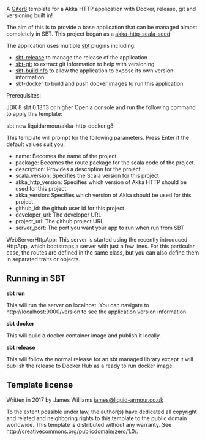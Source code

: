 A [Giter8][g8] template for a Akka HTTP application with Docker, release, git and versioning built in!

The aim of this is to provide a base application that can be managed almost completely in SBT. This project began as a [akka-http-scala-seed] 

The application uses multiple [sbt] plugins including:
 * [sbt-release] to manage the release of the application
 * [sbt-git] to extract git information to help with versioning
 * [sbt-buildInfo] to allow the application to expose its own version information
 * [sbt-docker] to build and push docker images to run this application

Prerequisites:

JDK 8
sbt 0.13.13 or higher
Open a console and run the following command to apply this template:

sbt new liquidarmour/akka-http-docker.g8

This template will prompt for the following parameters. Press Enter if the default values suit you:

- name: Becomes the name of the project.
- package: Becomes the route package for the scala code of the project.
- description: Provides a description for the project.
- scala_version: Specifies the Scala version for this project
- akka_http_version: Specifies which version of Akka HTTP should be used for this project.
- akka_version: Specifies which version of Akka should be used for this project.
- github_id: the github user id for this project
- developer_url: The developer URL
- project_url: The github project URL
- server_port: The port you want your app to run when run from SBT

WebServerHttpApp: This server is started using the recently introduced HttpApp, which bootstraps a server with just a few lines. For this particular case, the routes are defined in the same class, but you can also define them in separated traits or objects.

Running in SBT
--------------
**sbt run**

This will run the server on localhost. You can navigate to http://localhost:9000/version to see the application version information.

**sbt docker**

This will build a docker container image and publish it locally.

**sbt release**

This will follow the normal release for an sbt managed library except it will publish the release to Docker Hub as a ready to run docker image.

Template license
----------------
Written in 2017 by James Williams james@liquid-armour.co.uk

To the extent possible under law, the author(s) have dedicated all copyright and related
and neighboring rights to this template to the public domain worldwide.
This template is distributed without any warranty. See <http://creativecommons.org/publicdomain/zero/1.0/>.

[g8]: http://www.foundweekends.org/giter8/
[sbt-release]: https://github.com/sbt/sbt-release
[sbt-git]: https://github.com/sbt/sbt-git
[sbt-buildInfo]: https://github.com/sbt/sbt-buildinfo
[sbt-docker]: https://github.com/marcuslonnberg/sbt-docker
[akka-http-scala-seed]: https://github.com/akka/akka-http-scala-seed.g8
[sbt]: http://www.scala-sbt.org/
